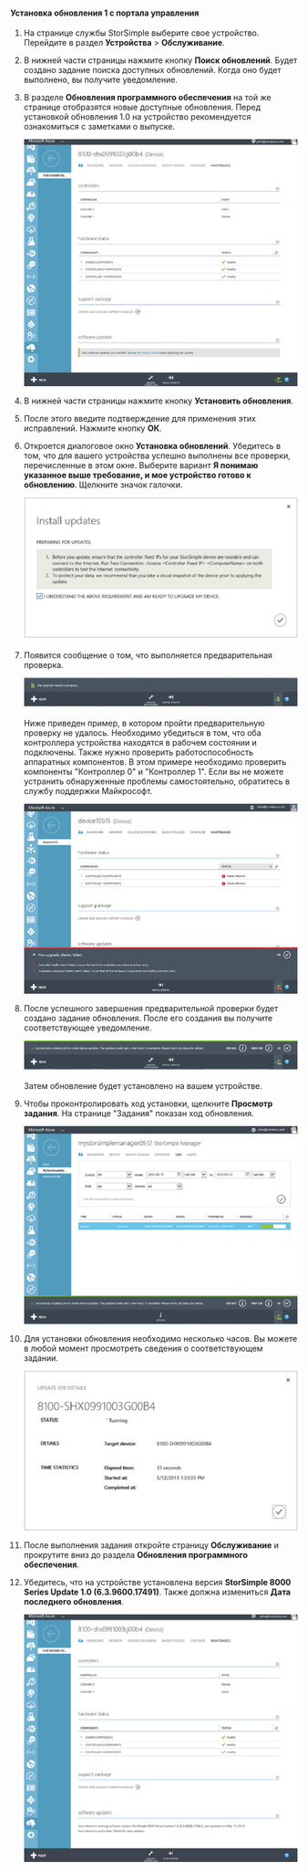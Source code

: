 
#### Установка обновления 1 с портала управления

1. На странице службы StorSimple выберите свое устройство. Перейдите в раздел **Устройства** > **Обслуживание**.

2. В нижней части страницы нажмите кнопку **Поиск обновлений**. Будет создано задание поиска доступных обновлений. Когда оно будет выполнено, вы получите уведомление.

3. В разделе **Обновления программного обеспечения** на той же странице отобразятся новые доступные обновления. Перед установкой обновления 1.0 на устройство рекомендуется ознакомиться с заметками о выпуске.

    ![Установка обновлений программного обеспечения](./media/storsimple-install-update-via-portal/HCS_SoftwareUpdates1-include.png)

4. В нижней части страницы нажмите кнопку **Установить обновления**.

5. После этого введите подтверждение для применения этих исправлений. Нажмите кнопку **ОК**.

6. Откроется диалоговое окно **Установка обновлений**. Убедитесь в том, что для вашего устройства успешно выполнены все проверки, перечисленные в этом окне. Выберите вариант **Я понимаю указанное выше требование, и мое устройство готово к обновлению**. Щелкните значок галочки.

    ![Сообщение с подтверждением](./media/storsimple-install-update-via-portal/HCS_SoftwareUpdates2-include.png)

7. Появится сообщение о том, что выполняется предварительная проверка.
  
    ![Уведомление о предварительной проверке](./media/storsimple-install-update-via-portal/HCS_SoftwareUpdates3-include.png)

    Ниже приведен пример, в котором пройти предварительную проверку не удалось. Необходимо убедиться в том, что оба контроллера устройства находятся в рабочем состоянии и подключены. Также нужно проверить работоспособность аппаратных компонентов. В этом примере необходимо проверить компоненты "Контроллер 0" и "Контроллер 1". Если вы не можете устранить обнаруженные проблемы самостоятельно, обратитесь в службу поддержки Майкрософт.

    ![Ошибка при предварительной проверке](./media/storsimple-install-update-via-portal/HCS_PreUpgradeChecksFailed-include.png)

8. После успешного завершения предварительной проверки будет создано задание обновления. После его создания вы получите соответствующее уведомление.
 
    ![Создание задания обновления](./media/storsimple-install-update-via-portal/HCS_SoftwareUpdates4-include.png)

    Затем обновление будет установлено на вашем устройстве.
 
9. Чтобы проконтролировать ход установки, щелкните **Просмотр задания**. На странице "Задания" показан ход обновления.

    ![Ход выполнения задания обновления](./media/storsimple-install-update-via-portal/HCS_SoftwareUpdates5-include.png)

10. Для установки обновления необходимо несколько часов. Вы можете в любой момент просмотреть сведения о соответствующем задании.

    ![Данные задания обновления](./media/storsimple-install-update-via-portal/HCS_SoftwareUpdates6-include.png)

11. После выполнения задания откройте страницу **Обслуживание** и прокрутите вниз до раздела **Обновления программного обеспечения**.

12. Убедитесь, что на устройстве установлена версия **StorSimple 8000 Series Update 1.0 (6.3.9600.17491)**. Также должна измениться **Дата последнего обновления**.

    ![Страница "Обслуживание"](./media/storsimple-install-update-via-portal/HCS_SoftwareUpdates7-include.png)

<!---HONumber=July15_HO2-->